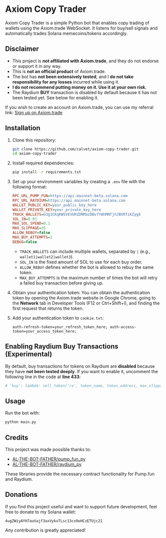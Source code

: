 # Axiom Copy Trader

Axiom Copy Trader is a simple Python bot that enables copy trading of wallets using the Axiom.trade WebSocket. It listens for buy/sell signals and automatically trades Solana memecoins/tokens accordingly.

## Disclaimer

- This project is **not affiliated with Axiom.trade**, and they do not endorse or support it in any way.
- This is **not an official product** of Axiom.trade.
- The bot has **not been extensively tested**, and I **do not take responsibility for any losses** incurred while using it.
- **I do not recommend putting money on it. Use it at your own risk.**
- The Raydium **BUY** transaction is disabled by default because it has not been tested yet. See below for enabling it.

If you wish to create an account on Axiom.trade, you can use my referral link:
[Sign up on Axiom.trade](https://axiom.trade/@calvet)

## Installation

1. Clone this repository:
   ```sh
   git clone https://github.com/calvet/axiom-copy-trader.git
   cd axiom-copy-trader
   ```

2. Install required dependencies:
   ```sh
   pip install -r requirements.txt
   ```

3. Set up your environment variables by creating a `.env` file with the following format:
   ```ini
   RPC_URL_PUMP_FUN=https://api.mainnet-beta.solana.com
   RPC_URL_RAYDIUM=https://api.mainnet-beta.solana.com
   WALLET_PUBLIC_KEY=your_public_key_here
   WALLET_PRIVATE_KEY=your_private_key_here
   TRACK_WALLETS=G3g1CKqKWSVEVURZDNMazDBv7YAhMNTjhJBVRTiKZygk
   SOL_IN=0.01
   MAX_SOL_SPEND=0.1
   MAX_SLIPPAGE=35
   ALLOW_REBUY=false
   MAX_BUY_ATTEMPTS=1
   DEBUG=false
   ```

   - `TRACK_WALLETS` can include multiple wallets, separated by `|` (e.g., `wallet1|wallet2|wallet3`).
   - `SOL_IN` is the fixed amount of SOL to use for each buy order.
   - `ALLOW_REBUY` defines whether the bot is allowed to rebuy the same token.
   - `MAX_BUY_ATTEMPTS` is the maximum number of times the bot will retry a failed buy transaction before giving up.

4. Obtain your authentication token:
   You can obtain the authentication token by opening the Axiom.trade website in Google Chrome, going to the **Network** tab in Developer Tools (F12 or Ctrl+Shift+I), and finding the first request that returns the token.

5. Add your authentication token to `cookie.txt`:
   ```
   auth-refresh-token=your_refresh_token_here; auth-access-token=your_access_token_here;
   ```

## Enabling Raydium Buy Transactions (Experimental)

By default, buy transactions for tokens on Raydium are **disabled** because they have **not been tested deeply**. If you want to enable it, uncomment the following line in the code at **line 433**:

```python
# 'buy': lambda: sell_token('ra', token_name, token_address, max_slippage),
```

## Usage

Run the bot with:
```sh
python main.py
```

## Credits

This project was made possible thanks to:
- [AL-THE-BOT-FATHER/pump_fun_py](https://github.com/AL-THE-BOT-FATHER/pump_fun_py)
- [AL-THE-BOT-FATHER/raydium_py](https://github.com/AL-THE-BOT-FATHER/raydium_py)

These libraries provide the necessary contract functionality for Pump.fun and Raydium.

## Donations

If you find this project useful and want to support future development, feel free to donate to my Solana wallet:
```
4ugZWiyAYH7auVajf3axVykxTLsc13cx9oHCzETUjc21
```

Any contribution is greatly appreciated!

